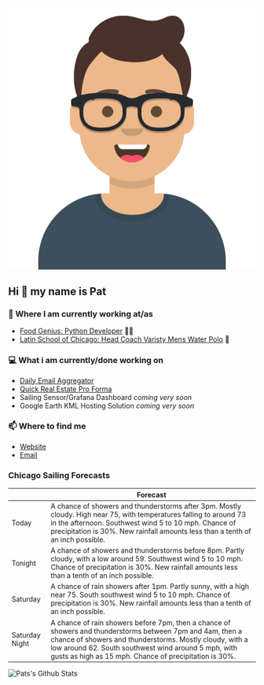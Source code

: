 [![Social banner for p-j-falconer](https://raw.githubusercontent.com/P-J-FALCONER/P-J-FALCONER/master/assets/avataaars.svg)](https://patfalconer.com/)
## Hi :wave: my name is Pat

### 💼 Where I am currently working at/as
- [Food Genius: Python Developer](https://getfoodgenius.com/) 🍔🐍
- [Latin School of Chicago: Head Coach Varisty Mens Water Polo](https://www.latinschool.org/) 🤽


### 💻 What i am currently/done working on
 - [Daily Email Aggregator](https://github.com/P-J-FALCONER/dott_daily_mail)
 - [Quick Real Estate Pro Forma](https://github.com/P-J-FALCONER/henry)
 - Sailing Sensor/Grafana Dashboard *coming very soon*
 - Google Earth KML Hosting Solution *coming very soon*

### 📫 Where to find me
 - [Website](https://patfalconer.com/)
 - [Email](mailto:patrick.j.falconer@gmail.com)


### Chicago Sailing Forecasts
|   | Forecast  |
|---|---|
| Today | A chance of showers and thunderstorms after 3pm. Mostly cloudy. High near 75, with temperatures falling to around 73 in the afternoon. Southwest wind 5 to 10 mph. Chance of precipitation is 30%. New rainfall amounts less than a tenth of an inch possible. |
| Tonight | A chance of showers and thunderstorms before 8pm. Partly cloudy, with a low around 59. Southwest wind 5 to 10 mph. Chance of precipitation is 30%. New rainfall amounts less than a tenth of an inch possible. |
| Saturday | A chance of rain showers after 1pm. Partly sunny, with a high near 75. South southwest wind 5 to 10 mph. Chance of precipitation is 30%. New rainfall amounts less than a tenth of an inch possible. |
| Saturday Night | A chance of rain showers before 7pm, then a chance of showers and thunderstorms between 7pm and 4am, then a chance of showers and thunderstorms. Mostly cloudy, with a low around 62. South southwest wind around 5 mph, with gusts as high as 15 mph. Chance of precipitation is 30%. |

![Pats's Github Stats](https://github-readme-stats.vercel.app/api?username=p-j-falconer&show_icons=true&theme=radical)

